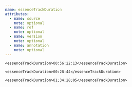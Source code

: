 ```yaml
---
name: essenceTrackDuration
attributes:
  - name: source
    note: optional
  - name: ref
    note: optional
  - name: version
    note: optional
  - name: annotation
    note: optional
---
```

~~~~
<essenceTrackDuration>00:56:22:13</essenceTrackDuration>
~~~~

~~~~
<essenceTrackDuration>00:28:44</essenceTrackDuration>
~~~~

~~~~
<essenceTrackDuration>01;34;28;05</essenceTrackDuration>
~~~~
